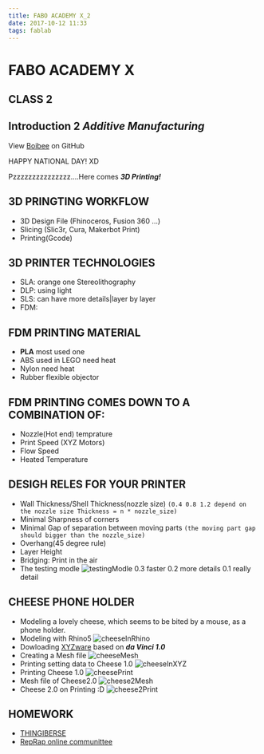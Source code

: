 ```yaml
---
title: FABO ACADEMY X_2
date: 2017-10-12 11:33
tags: fablab
---
```


# FABO ACADEMY X
## CLASS 2
## Introduction 2 *Additive Manufacturing*

View [Boibee](https://mrtriskin.github.io/) on GitHub

HAPPY NATIONAL DAY! XD

Pzzzzzzzzzzzzzzz....Here comes ***3D Printing!***

## 3D PRINGTING WORKFLOW

  - 3D Design File (Fhinoceros, Fusion 360 ...)
  - Slicing (Slic3r, Cura, Makerbot Print)
  - Printing(Gcode)

## 3D PRINTER TECHNOLOGIES
  - SLA: orange one Stereolithography
  - DLP: using light
  - SLS: can have more details|layer by layer
  - FDM:
## FDM PRINTING MATERIAL
  - **PLA** most used one
  - ABS used in LEGO need heat
  - Nylon need heat
  - Rubber flexible objector
## FDM PRINTING COMES DOWN TO A COMBINATION OF:
  - Nozzle(Hot end) temprature
  - Print Speed (XYZ Motors)
  - Flow Speed
  - Heated Temperature

## DESIGH RELES FOR YOUR PRINTER
  - Wall Thickness/Shell Thickness(nozzle size)
    `(0.4 0.8 1.2 depend on the nozzle size Thickness = n * nozzle_size)`
  - Minimal Sharpness of corners
  - Minimal Gap of separation between moving parts
    `(the moving part gap should bigger than the nozzle_size)`
  - Overhang(45 degree rule)
  - Layer Height
  - Bridging: Print in the air
  - The testing modle
  ![testingModle](https://raw.githubusercontent.com/MrTriskin/blog/master/img/fabo_2/testShap_2.png)
0.3 faster 0.2 more details 0.1 really detail
## CHEESE PHONE HOLDER
  - Modeling a lovely cheese, which seems to be bited by a mouse, as a phone holder.
  - Modeling with Rhino5
  ![cheeseInRhino](https://raw.githubusercontent.com/MrTriskin/blog/master/img/fabo_2/cheese1Rhrino.jpg)
  - Dowloading [XYZware](http://support.xyzprinting.com/global_en/Help/download/f10?productName=da%20Vinci%201.0) based on ***da Vinci 1.0***
  - Creating a Mesh file
  ![cheeseMesh](https://raw.githubusercontent.com/MrTriskin/blog/master/img/fabo_2/cheese1Mesh.jpg)
  - Printing setting data to Cheese 1.0
  ![cheeseInXYZ](https://raw.githubusercontent.com/MrTriskin/blog/master/img/fabo_2/datainXYZware.jpg)
  - Printing Cheese 1.0
  ![cheesePrint](https://raw.githubusercontent.com/MrTriskin/blog/master/img/fabo_2/printing.png)
  - Mesh file of Cheese2.0
  ![cheese2Mesh](https://raw.githubusercontent.com/MrTriskin/blog/master/img/fabo_2/cheese2Mesh.jpg)
  - Cheese 2.0 on Printing :D
  ![cheese2Print](https://raw.githubusercontent.com/MrTriskin/blog/master/img/fabo_2/startPrint_1.png)



## HOMEWORK
  - [THINGIBERSE](https://www.thingiverse.com/)
  - [RepRap online communittee](http://reprap.org/)
